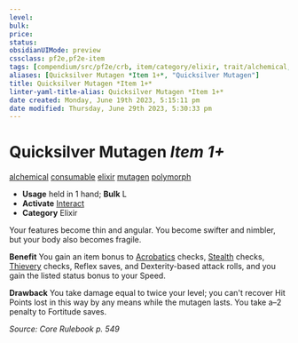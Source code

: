 ```yaml
---
level:
bulk:
price:
status:
obsidianUIMode: preview
cssclass: pf2e,pf2e-item
tags: [compendium/src/pf2e/crb, item/category/elixir, trait/alchemical, trait/consumable, trait/elixir, trait/mutagen, trait/polymorph]
aliases: [Quicksilver Mutagen *Item 1+*, "Quicksilver Mutagen"]
title: Quicksilver Mutagen *Item 1+*
linter-yaml-title-alias: Quicksilver Mutagen *Item 1+*
date created: Monday, June 19th 2023, 5:15:11 pm
date modified: Thursday, June 29th 2023, 5:30:33 pm
---
```


# Quicksilver Mutagen *Item 1+*

[alchemical](rules/traits/alchemical.md) [consumable](rules/traits/consumable.md) [elixir](rules/traits/elixir.md) [mutagen](rules/traits/mutagen.md) [polymorph](rules/traits/polymorph.md)  

- **Usage** held in 1 hand; **Bulk** L
- **Activate** [Interact](rules/actions/interact.md)
- **Category** Elixir

Your features become thin and angular. You become swifter and nimbler, but your body also becomes fragile.

**Benefit** You gain an item bonus to [Acrobatics](compendium/skills.md#Acrobatics) checks, [Stealth](compendium/skills.md#Stealth) checks, [Thievery](compendium/skills.md#Thievery) checks, Reflex saves, and Dexterity-based attack rolls, and you gain the listed status bonus to your Speed.

**Drawback** You take damage equal to twice your level; you can't recover Hit Points lost in this way by any means while the mutagen lasts. You take a–2 penalty to Fortitude saves.

*Source: Core Rulebook p. 549*
